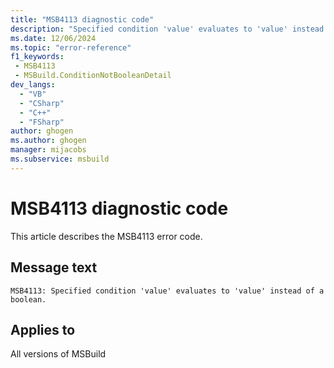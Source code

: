 ```yaml
---
title: "MSB4113 diagnostic code"
description: "Specified condition 'value' evaluates to 'value' instead of a boolean."
ms.date: 12/06/2024
ms.topic: "error-reference"
f1_keywords:
 - MSB4113
 - MSBuild.ConditionNotBooleanDetail
dev_langs:
  - "VB"
  - "CSharp"
  - "C++"
  - "FSharp"
author: ghogen
ms.author: ghogen
manager: mijacobs
ms.subservice: msbuild
---
```


# MSB4113 diagnostic code

<!-- :::ErrorDefinitionDescription::: -->
<!-- :::editable-content name="introDescription"::: -->
This article describes the MSB4113 error code.
<!-- :::editable-content-end::: -->

## Message text

`MSB4113: Specified condition 'value' evaluates to 'value' instead of a boolean.`

<!-- :::editable-content name="postOutputDescription"::: -->
<!--
{StrBegin="MSB4113: "}
-->
<!-- :::editable-content-end::: -->
<!-- :::ErrorDefinitionDescription-end::: -->

## Applies to

All versions of MSBuild
